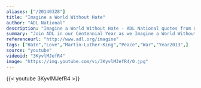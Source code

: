 ```yaml
---
aliases: ["/20140328"]
title: "Imagine a World Without Hate"
author: "ADL National"
description: "Imagine a World Without Hate - ADL National quotes from GetInspired365.com"
summary: "Join ADL in our Centennial Year as we Imagine a World Without Hate™, one where the hate crimes against Martin Luther King, Anne Frank, Matthew Shepard and others did not take place. Support ADL in the fight against bigotry and extremism by sharing this inspirational video and taking the pledge to create a world without hate."
referenceurl: "http://www.adl.org/imagine"
tags: ["Hate","Love","Martin-Luther-King","Peace","War","Year2013",]
source: "youtube"
videoid: "3KyvlMJefR4"
image: "https://img.youtube.com/vi/3KyvlMJefR4/0.jpg"
---
```


{{< youtube 3KyvlMJefR4 >}}
